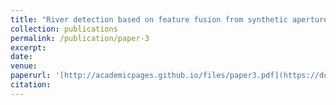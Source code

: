 ```yaml
---
title: "River detection based on feature fusion from synthetic aperture radar images"
collection: publications
permalink: /publication/paper-3
excerpt: 
date:
venue: 
paperurl: '[http://academicpages.github.io/files/paper3.pdf](https://doi.org/10.1117/1.JRS.14.016505)'
citation: 
---
```

